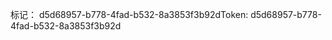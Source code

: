 <span data-ttu-id="144ea-101">标记： d5d68957-b778-4fad-b532-8a3853f3b92d</span><span class="sxs-lookup"><span data-stu-id="144ea-101">Token: d5d68957-b778-4fad-b532-8a3853f3b92d</span></span>